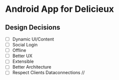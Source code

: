 # Android App for Delicieux  

 ## Design Decisions

 - [ ] Dynamic UI/Content
 - [ ] Social Login
 - [ ] Offline
 - [ ] Better UX
 - [ ] Extensible
 - [ ] Better Architecture
 - [ ] Respect Clients Dataconnections //
